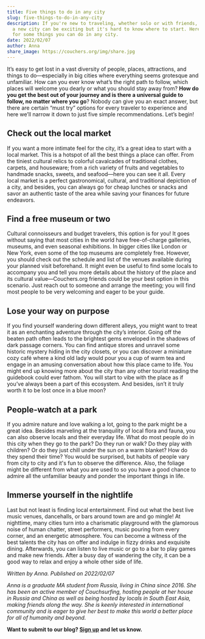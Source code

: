 ```yaml
---
title: Five things to do in any city
slug: five-things-to-do-in-any-city
description: If you're new to traveling, whether solo or with friends, going to
  a new city can be exciting but it's hard to know where to start. Here are tips
  for some things you can do in any city.
date: 2022/02/07
author: Anna
share_image: https://couchers.org/img/share.jpg
---
```


It’s easy to get lost in a vast diversity of people, places, attractions, and things to do—especially in big cities where everything seems grotesque and unfamiliar. How can you ever know what’s the right path to follow, which places will welcome you dearly or what you should stay away from? **How do you get the best out of your journey and is there a universal guide to follow, no matter where you go**? Nobody can give you an exact answer, but there are certain “must try” options for every traveler to experience and here we’ll narrow it down to just five simple recommendations. Let’s begin!

## Check out the local market

If you want a more intimate feel for the city, it’s a great idea to start with a local market. This is a hotspot of all the best things a place can offer. From the tiniest cultural relics to colorful cavalcades of traditional clothes, carpets, and houseware; from a rich variety of fruits and vegetables to handmade snacks, sweets, and seafood—here you can see it all. Every local market is a perfect gastronomical, cultural, and traditional depiction of a city, and besides, you can always go for cheap lunches or snacks and savor an authentic taste of the area while saving your finances for future endeavors.

## Find a free museum or two

Cultural connoisseurs and budget travelers, this option is for you! It goes without saying that most cities in the world have free-of-charge galleries, museums, and even seasonal exhibitions. In bigger cities like London or New York, even some of the top museums are completely free. However, you should check out the schedule and list of the venues available during your planned visit beforehand. It might even be useful to find some locals to accompany you and tell you more details about the history of the place and its cultural value—Couchers.org friends could be your best option in this scenario. Just reach out to someone and arrange the meeting; you will find most people to be very welcoming and eager to be your guide.

## Lose your way on purpose

If you find yourself wandering down different alleys, you might want to treat it as an enchanting adventure through the city’s interior. Going off the beaten path often leads to the brightest gems enveloped in the shadows of dark passage corners. You can find antique stores and unravel some historic mystery hiding in the city closets, or you can discover a miniature cozy café where a kind old lady would pour you a cup of warm tea and engage in an amusing conversation about how this place came to life. You might end up knowing more about the city than any other tourist reading the guidebook could ever fathom. You will start to vibe with the place as if you’ve always been a part of this ecosystem. And besides, isn’t it truly worth it to be lost once in a blue moon?

## People-watch at a park

If you admire nature and love walking a lot, going to the park might be a great idea. Besides marveling at the tranquility of local flora and fauna, you can also observe locals and their everyday life. What do most people do in this city when they go to the park? Do they run or walk? Do they play with children? Or do they just chill under the sun on a warm blanket? How do they spend their time? You would be surprised, but habits of people vary from city to city and it's fun to observe the difference. Also, the foliage might be different from what you are used to so you have a good chance to admire all the unfamiliar beauty and ponder the important things in life.

## Immerse yourself in the nightlife

Last but not least is finding local entertainment. Find out what the best live music venues, dancehalls, or bars around town are and go mingle! At nighttime, many cities turn into a charismatic playground with the glamorous noise of human chatter, street performers, music pouring from every corner, and an energetic atmosphere. You can become a witness of the best talents the city has on offer and indulge in fizzy drinks and exquisite dining. Afterwards, you can listen to live music or go to a bar to play games and make new friends. After a busy day of wandering the city, it can be a good way to relax and enjoy a whole other side of life.



_Written by Anna. Published on 2022/02/07_

_Anna is a graduate MA student from Russia, living in China since 2016. She has been an active member of Couchsurfing, hosting people at her house in Russia and China as well as being hosted by locals in South East Asia, making friends along the way. She is keenly interested in international community and is eager to give her best to make this world a better place for all of humanity and beyond._

**Want to submit to our blog? [Sign up](/contribute) and let us know.**
